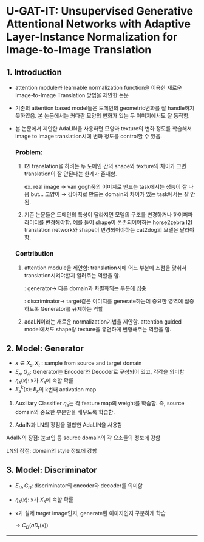 # U-GAT-IT: Unsupervised Generative Attentional Networks with Adaptive Layer-Instance Normalization for Image-to-Image Translation

## 1. Introduction

- attention module과 learnable normalization function을 이용한 새로운 Image-to-Image Translation 방법을 제안한 논문
- 기존의 attention based model들은 도메인의 geometric변화를 잘 handle하지 못하였음. 본 논문에서는 커다란 모양의 변화가 있는 두 이미지에서도 잘 동작함.
- 본 논문에서 제안한 AdaLIN을 사용하면 모양과 texture의 변화 정도를 학습해서 image to Image translation시에 변화 정도를 control할 수 있음.

    ### Problem:

    1. I2I translation을 하려는 두 도메인 간의 shape와 texture의 차이가 크면 translation이 잘 안된다는 한계가 존재함.

        ex. real image → van gogh풍의 이미지로 만드는 task에서는 성능이 잘 나옴  but... 고양이 → 강아지로 만드는 domain의 차이가 있는 task에서는 잘 안됨.

    2. 기존 논문들은 도메인의 특성이 달라지면 모델의 구조를 변경하거나 하이퍼파라미터를 변경해야함. 예를 들어 shape이 본존되어야하는 horse2zebra I2I translation network와 shape이 변경되어야하는 cat2dog의 모델은 달라야함. 

    ### Contribution

    1. attention module을 제안함: translation시에 어느 부분에 초점을 맞춰서 translation시켜야할지 알려주는 역할을 함.

        : generator→ 다른 domain과 차별화되는 부분에 집중

        : discriminator→ target같은 이미지를 generate하는데 중요한 영역에 집중하도록 Generator를 규제하는 역할

    2. adaLN이라는 새로운 normalization기법을 제안함. attention guided model에서도 shape랑 texture을 유연하게 변형해주는 역할을 함.

## 2. Model: Generator

- $x \in {X_s,X_t}$  : sample from source and target domain
- $E_x, G_x:$ Generator는 Encoder와 Decoder로 구성되어 있고, 각각을 의미함
- $\eta_s(x)$: x가 $X_s$에 속할 확률
- $E^k_s(x)$: $E_x$의 k번째 activation map

1. Auxiliary Classifier $\eta_s$는 각 feature map의 weight를 학습함. 즉, source domain의 중요한 부분만을 배우도록 학습함.  

2. AdaIN과 LN의 장점을 결합한 AdaLIN을 사용함 

AdaIN의 장점: 눈코입 등 source domain의 각 요소들의 정보에 강함

LN의 장점: domain의 style 정보에 강함 

 

## 3. Model: Discriminator

- $E_D, G_D:$ discriminator의 encoder와 decoder를 의미함
- $\eta_s(x)$: x가 $X_s$에 속할 확률
- x가 실제 target image인지, generate된 이미지인지 구분하게 학습

    → $C_D(aD_t(x))$

---
